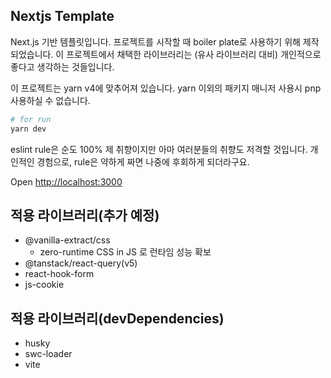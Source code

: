 ## Nextjs Template

Next.js 기반 템플릿입니다.
프로젝트를 시작할 때 boiler plate로 사용하기 위해 제작되었습니다.
이 프로젝트에서 채택한 라이브러리는 (유사 라이브러리 대비) 개인적으로 좋다고 생각하는 것들입니다.

이 프로젝트는 yarn v4에 맞추어져 있습니다.
yarn 이외의 패키지 매니저 사용시 pnp 사용하실 수 없습니다.

```bash
# for run
yarn dev
```

eslint rule은 순도 100% 제 취향이지만 아마 여러분들의 취향도 저격할 것입니다.
개인적인 경험으로, rule은 약하게 짜면 나중에 후회하게 되더라구요.

Open [http://localhost:3000](http://localhost:3000)

## 적용 라이브러리(추가 예정)

- @vanilla-extract/css
  - zero-runtime CSS in JS 로 런타임 성능 확보
- @tanstack/react-query(v5)
- react-hook-form
- js-cookie

## 적용 라이브러리(devDependencies)

- husky
- swc-loader
- vite
